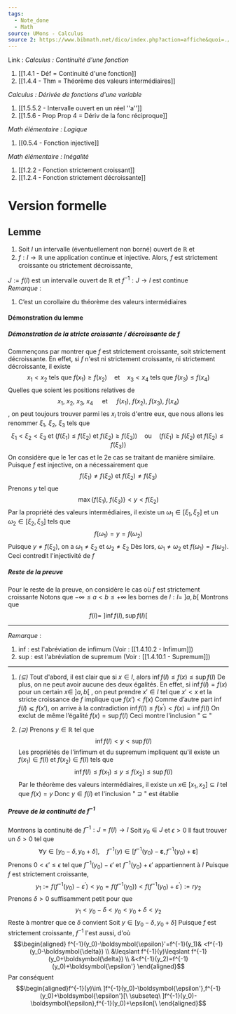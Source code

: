 ```yaml
---
tags:
  - Note_done
  - Math
source: UMons - Calculus
source 2: https://www.bibmath.net/dico/index.php?action=affiche&quoi=./b/bijectionthm.html
---
```


Link :
_Calculus : Continuité d'une fonction_
1. [[1.4.1 - Déf = Continuité d'une fonction]]
2. [[1.4.4 - Thm = Théorème des valeurs intermédiaires]]


_Calculus : Dérivée de fonctions d'une variable_
1. [[1.5.5.2 - Intervalle ouvert en un réel ''a'']]
2. [[1.5.6 - Prop Prop 4 = Dériv de la fonc réciproque]]

_Math élémentaire : Logique_
1. [[0.5.4 - Fonction injective]]

_Math élémentaire : Inégalité_
1. [[1.2.2 - Fonction strictement croissant]]
2. [[1.2.4 - Fonction strictement décroissante]]


# Version formelle
## Lemme
1. Soit $I$ un intervalle (éventuellement non borné) ouvert de $\mathbb{R}$ et 
2. $f : I → \mathbb{R}$ une application continue et injective. 
Alors, $f$ est strictement croissante ou strictement décroissante, 

$J := f(I)$ est un intervalle ouvert de $\mathbb{R}$ et $f^{−1} : J → I$ est continue
\
_Remarque_ :
1. C’est un corollaire du théorème des valeurs intermédiaires 
#### Démonstration du lemme
##### Démonstration de la stricte croissante / décroissante de $f$ 
Commençons par montrer que $f$ est strictement croissante, soit strictement décroissante. En effet, si $f$ n'est ni strictement croissante, ni strictement décroissante, il existe $$x_1<x_2\text{ tels que }f(x_1)\geqslant f(x_2)\quad\mathrm{et}\quad x_3<x_4\text{ tels que }f(x_3)\leqslant f(x_4)$$Quelles que soient les positions relatives de $$x_1,\ x_2,\ x_3,\ x_4\quad\text{ et }\quad f(x_1),\ f(x_2),\ f(x_3),\ f(x_4)$$, on peut toujours trouver parmi les $x_i$ trois d'entre eux, que nous allons les renommer $\xi_1,\ \xi_2,\ \xi_3$ tels que $$\xi_1 < \xi_2 < \xi_3 \text{ et } \left(f(\xi_1)\leqslant f(\xi_2)\mathrm{~et~}f(\xi_2)\geqslant f(\xi_3)\right)\quad\mathrm{ou}\quad\left(f(\xi_1)\geqslant f(\xi_2)\mathrm{~et~}f(\xi_2)\leqslant f(\xi_3)\right)$$On considère que le 1er cas et le 2e cas se traitant de manière similaire. Puisque $f$ est injective, on a nécessairement que $$f(\xi_1)\neq f(\xi_2) \text{ et } f(\xi_2) \neq f(\xi_3)$$Prenons $y$ tel que $$\operatorname{max}\{f(\xi_1),\ f(\xi_3) \} < y < f(\xi_2)$$ Par la propriété des valeurs intermédiaires, il existe un $\omega_1 \in [\xi_1, \xi_2]$ et un $\omega_2 \in [\xi_2,\xi_3]$ tels que $$f(\omega_1) = y = f(\omega_2)$$ Puisque $y \neq f(\xi_2)$, on a $\omega_1 \neq \xi_2$ et $\omega_2 \neq \xi_2$ 
Dès lors, $\omega_1 \neq \omega_2$ et $f(\omega_1)=f(\omega_2)$. Ceci contredit l'injectivité de $f$

##### Reste de la preuve
Pour le reste de la preuve, on considère le cas où $f$ est strictement croissante
Notons que $-\infty \le a < b \le +\infty$ les bornes de $I : I =\ ]a,b[$ 
Montrons que $$f(I)=\ ]\inf f(I),\sup f(I)[$$

---
_Remarque_ :
1. $\text{ inf }$ : est l'abréviation de infimum 
(Voir : [[1.4.10.2 - Infimum]])
2. $\text{ sup }$ : est l'abréviation de supremum
(Voir : [[1.4.10.1 - Supremum]])

---
1. _$(\subseteq)$_ 
Tout d'abord, il est clair que si $x \in I$, alors $\operatorname{inf}f(I) \le f(x) \le \operatorname{sup}f(I)$ 
De plus, on ne peut avoir aucune des deux égalités. 
En effet, si $\operatorname{inf} f(I) = f(x)$ pour un certain $x ∈\ ]a,b[$ , on peut prendre $x' ∈ I$ tel que $x' < x$ et la stricte croissance de $f$ implique que $f(x' ) < f(x)$ 
Comme d’autre part $\operatorname{inf} f(I) ⩽ f(x' )$, on arrive à la contradiction $\inf f(I)\leqslant f(x^{\prime})<f(x)=\inf f(I)$ 
On exclut de même l’égalité $f(x) = \operatorname{sup}f(I)$ 
Ceci montre l'inclusion " $\subseteq$ "

2. _$(\supseteq)$_
Prenons $y \in \mathbb{R}$ tel que $$\inf f(I)<y<\sup f(I)$$
Les propriétés de l'infimum et du supremum impliquent qu'il existe un $f(x_1) \in f(I)$ et $f(x_2) \in f(I)$ tels que $$\inf f(I)\leqslant f(x_1)\leqslant y\leqslant f(x_2)\leqslant\sup f(I)$$
Par le théorème des valeurs intermédiaires, il existe un $x \in\ [x_1,x_2] \subseteq I$ tel que $f(x) = y$ 
Donc $y \in f(I)$ et l'inclusion " $\supseteq$ " est établie

##### Preuve de la continuité de $f^{-1}$
Montrons la continuité de $f^{-1} : J = f(I) \to I$ 
Soit $y_0 \in J$ et $\epsilon > 0$ 
Il faut trouver un $\delta > 0$ tel que $$\forall y\in[y_0-\delta,y_0+\delta],\quad f^{-1}(y)\in[f^{-1}(y_0)-\boldsymbol{\varepsilon},f^{-1}(y_0)+\boldsymbol{\varepsilon}]$$
Prenons $0 < \epsilon' \le \epsilon$ tel que $f^{-1}(y_0)-\epsilon'$ et $f^{-1}(y_0)+\epsilon'$ appartiennent à $I$ 
Puisque $f$ est strictement croissante, $$y_1:=f\left(f^{-1}(y_0)-\varepsilon^{\prime}\right)<y_0=f(f^{-1}(y_0))<f\left(f^{-1}(y_0)+\varepsilon^{\prime}\right):=ry_2$$
Prenons $\delta > 0$ suffisamment petit pour que $$y_1<y_0-\delta<y_0<y_0+\delta<y_2$$
Reste à montrer que ce $\delta$ convient 
Soit $y\in[y_0-\delta,y_0+\delta]$ 
Puisque $f$ est strictement croissante, $f^{-1}$ l'est aussi, d'où $$\begin{aligned}
f^{-1}(y_0)-\boldsymbol{\epsilon}'=f^{-1}(y_1)& <f^{-1}(y_0-\boldsymbol{\delta})  \\
&\leqslant f^{-1}(y)\leqslant f^{-1}(y_0+\boldsymbol{\delta}) \\
&<f^{-1}(y_2)=f^{-1}(y_0)+\boldsymbol{\epsilon'}
\end{aligned}$$
Par conséquent $$\begin{aligned}f^{-1}(y)\in\ ]f^{-1}(y_0)-\boldsymbol{\epsilon'},f^{-1}(y_0)+\boldsymbol{\epsilon'}[\ \subseteq\ ]f^{-1}(y_0)-\boldsymbol{\epsilon},f^{-1}(y_0)+\epsilon[\ \end{aligned}$$
